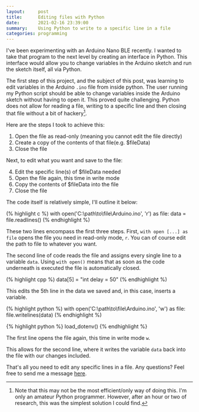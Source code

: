```yaml
---
layout:     post
title:      Editing files with Python
date:       2021-02-16 23:39:00
summary:    Using Python to write to a specific line in a file
categories: programming
---
```


I've been experimenting with an Arduino Nano BLE recently. I wanted to take that program to the next level by creating an interface in Python. This interface would allow you to change variables in the Arduino sketch and run the sketch itself, all via Python.

The first step of this project, and the subject of this post, was learning to edit variables in the Arduino `.ino` file from inside python. The user running my Python script should be able to change variables inside the Arduino sketch without having to open it. This proved quite challenging. Python does not allow for reading a file, writing to a specific line and then closing that file without a bit of hackery[^1].

Here are the steps I took to achieve this:

  1. Open the file as read-only (meaning you cannot edit the file directly)
  2. Create a copy of the contents of that file(e.g. $fileData)
  3. Close the file

Next, to edit what you want and save to the file:

  4. Edit the specific line(s) of $fileData needed
  5. Open the file again, this time in write mode
  6. Copy the contents of $fileData into the file
  7. Close the file

The code itself is relatively simple, I'll outline it below:

(% highlight c %)
with open('C:\\path\\to\\file\\Arduino.ino', 'r') as file:
  data = file.readlines()
(% endhighlight %)

These two lines encompass the first three steps. First, `with open [...] as file` opens the file you need in read-only mode, `r`. You can of course edit the path to file to whatever you want.

The second line of code reads the file and assigns every single line to a variable `data`. Using `with open()` means that as soon as the code underneath is executed the file is automatically closed.

(% highlight cpp %)
data[5] = "int delay = 50"
(% endhighlight %)

This edits the 5th line in the data we saved and, in this case, inserts a variable.

(% highlight python %)
with open('C:\\path\\to\\file\\Arduino.ino', 'w') as file:
  file.writelines(data)
(% endhighlight %)

{% highlight python %}
load_dotenv()
{% endhighlight %}

The first line opens the file again, this time in write mode `w`.

This allows for the second line, where it writes the variable `data` back into the file with our changes included.

That's all you need to edit any specific lines in a file. Any questions? Feel free to send me a message [here](https://www.bgigurtsis.com/contact/).


  [^1]: Note that this may not be the most efficient/only way of doing this. I'm only an amateur Python programmer. However, after an hour or two of research, this was the simplest solution I could find.
